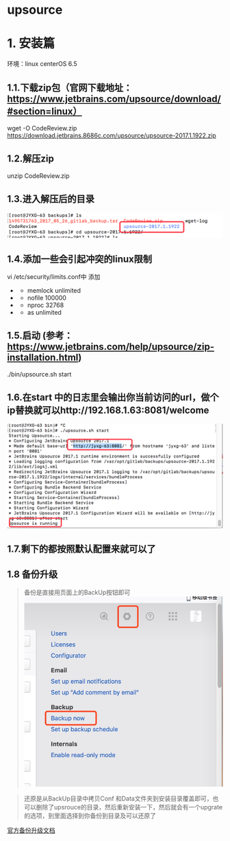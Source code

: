 # upsource 
# 1. 安装篇
环境：linux centerOS 6.5

## 1.1.下载zip包（官网下载地址：https://www.jetbrains.com/upsource/download/#section=linux）
wget -O CodeReview.zip https://download.jetbrains.8686c.com/upsource/upsource-2017.1.1922.zip

## 1.2.解压zip
unzip CodeReview.zip

## 1.3.进入解压后的目录
![](media/14987227614082.png)



## 1.4.添加一些会引起冲突的linux限制
 vi /etc/security/limits.conf中
添加
* - memlock unlimited
* - nofile 100000
* - nproc 32768
* - as unlimited

## 1.5.启动 (参考：https://www.jetbrains.com/help/upsource/zip-installation.html)
./bin/upsource.sh start

## 1.6.在start 中的日志里会输出你当前访问的url，做个ip替换就可以http://192.168.1.63:8081/welcome

![](media/14987227942951.png)

## 1.7.剩下的都按照默认配置来就可以了

## 1.8 备份升级
> 备份是直接用页面上的BackUp按钮即可
![](media/15359562556753.jpg)



> 还原是从BackUp目录中拷贝Conf 和Data文件夹到安装目录覆盖即可，也可以删除了upsrouce的目录，然后重新安装一下，然后就会有一个upgrate的选项，到里面选择到你备份到目录及可以还原了

[官方备份升级文档](https://www.jetbrains.com/help/upsource/backup.html)


